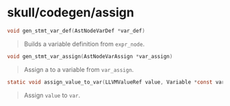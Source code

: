 # skull/codegen/assign

```c
void gen_stmt_var_def(AstNodeVarDef *var_def)
```

> Builds a variable definition from `expr_node`.

```c
void gen_stmt_var_assign(AstNodeVarAssign *var_assign)
```

> Assign a to a variable from `var_assign`.

```c
static void assign_value_to_var(LLVMValueRef value, Variable *const var)
```

> Assign `value` to `var`.

